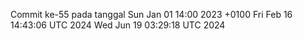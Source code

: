 Commit ke-55 pada tanggal Sun Jan 01 14:00 2023 +0100
Fri Feb 16 14:43:06 UTC 2024
Wed Jun 19 03:29:18 UTC 2024
